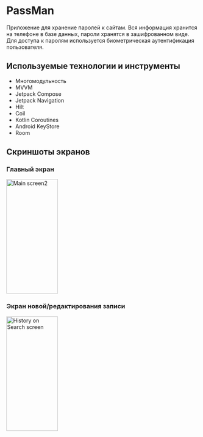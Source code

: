 # PassMan
Приложение для хранение паролей к сайтам. Вся информация хранится на телефоне в базе данных, пароли хранятся в зашифрованном виде. Для доступа к паролям используется биометрическая аутентификация пользователя.

## Используемые технологии и инструменты
- Многомодульность
- MVVM
- Jetpack Compose
- Jetpack Navigation
- Hilt
- Coil
- Kotlin Coroutines
- Android KeyStore
- Room

## Скриншоты экранов

### Главный экран
<img src="https://github.com/besmax/PassMan/assets/88286767/63bb74cc-0b63-4aa9-bc7a-103d6d7f7d32"  width="135" height="300" alt="Main screen2">

### Экран новой/редактирования записи
<img src="https://github.com/besmax/PassMan/assets/88286767/fc3a4f9e-2ac9-4e1b-b249-38e6d9853ef6"  width="135" height="300" alt="History on Search screen">
